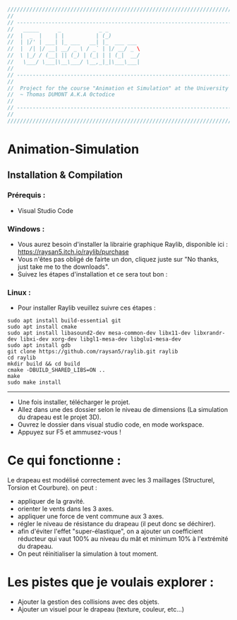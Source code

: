 ```cpp
////////////////////////////////////////////////////////////////////////////////////
//
// ---------------------------------------------------------------------------------
//   _____      _            _ _
//  |  _  |    | |          | (_)
//  | |/' | ___| |_ ___   __| |_  ___ ___
//  |  /| |/ __| __/ _ \ / _` | |/ __/ _ \
//  \ |_/ / (__| || (_) | (_| | | (_|  __/
//   \___/ \___|\__\___/ \__,_|_|\___\___|
//
// ---------------------------------------------------------------------------------
//
//  Project for the course "Animation et Simulation" at the University Gustave Eiffel
//  ~ Thomas DUMONT A.K.A 0ctodice
//
// ---------------------------------------------------------------------------------
//
////////////////////////////////////////////////////////////////////////////////////
```

# Animation-Simulation

## Installation & Compilation

### Prérequis :

- Visual Studio Code

### Windows :

- Vous aurez besoin d'installer la librairie graphique Raylib, disponible ici : https://raysan5.itch.io/raylib/purchase
- Vous n'êtes pas obligé de fairte un don, cliquez juste sur "No thanks, just take me to the downloads".
- Suivez les étapes d'installation et ce sera tout bon : 

### Linux :

- Pour installer Raylib veuillez suivre ces étapes :
```shell
sudo apt install build-essential git
sudo apt install cmake
sudo apt install libasound2-dev mesa-common-dev libx11-dev libxrandr-dev libxi-dev xorg-dev libgl1-mesa-dev libglu1-mesa-dev
sudo apt install gdb
git clone https://github.com/raysan5/raylib.git raylib
cd raylib
mkdir build && cd build
cmake -DBUILD_SHARED_LIBS=ON ..
make
sudo make install
```

---

- Une fois installer, télécharger le projet.
- Allez dans une des dossier selon le niveau de dimensions (La simulation du drapeau est le projet 3D).
- Ouvrez le dossier dans visual studio code, en mode workspace.
- Appuyez sur F5 et ammusez-vous !

# Ce qui fonctionne :

Le drapeau est modélisé correctement avec les 3 maillages (Structurel, Torsion et Courbure).
on peut :
 - appliquer de la gravité.
 - orienter le vents dans les 3 axes.
 - appliquer une force de vent commune aux 3 axes.
 - régler le niveau de résistance du drapeau (il peut donc se déchirer).
 - afin d'éviter l'effet "super-élastique", on a ajouter un coefficient réducteur qui vaut 100% au niveau du mât et minimum 10% à l'extrémité du drapeau.
 - On peut réinitialiser la simulation à tout moment.

# Les pistes que je voulais explorer :

- Ajouter la gestion des collisions avec des objets.
- Ajouter un visuel pour le drapeau (texture, couleur, etc...)
